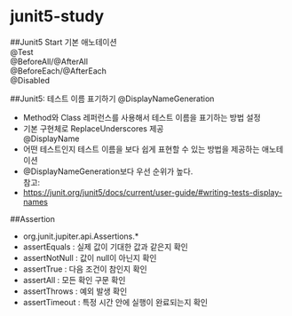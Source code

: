 # junit5-study

##Junit5 Start
기본 애노테이션<br>
@Test<br>
@BeforeAll/@AfterAll<br>
@BeforeEach/@AfterEach<br>
@Disabled

##Junit5: 테스트 이름 표기하기
@DisplayNameGeneration
- Method와 Class 레퍼런스를 사용해서 테스트 이름을 표기하는 방법 설정
- 기본 구현체로 ReplaceUnderscores 제공<br>
@DisplayName
- 어떤 테스트인지 테스트 이름을 보다 쉽게 표현할 수 있는 방법을 제공하는 애노테이션
- @DisplayNameGeneration보다 우선 순위가 높다.<br>
참고:
- https://junit.org/junit5/docs/current/user-guide/#writing-tests-display-names

##Assertion
- org.junit.jupiter.api.Assertions.*
- assertEquals : 실제 값이 기대한 값과 같은지 확인
- assertNotNull : 값이 null이 아닌지 확인
- assertTrue : 다음 조건이 참인지 확인
- assertAll : 모든 확인 구문 확인
- assertThrows : 예외 발생 확인
- assertTimeout : 특정 시간 안에 실행이 완료되는지 확인